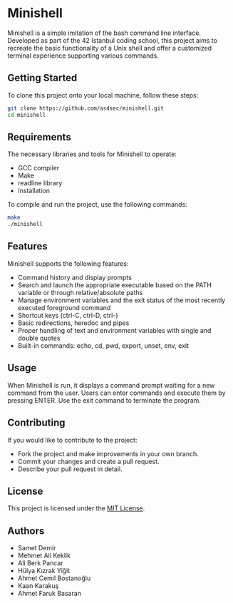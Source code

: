 # Minishell

Minishell is a simple imitation of the bash command line interface. Developed as part of the 42 Istanbul coding school, this project aims to recreate the basic functionality of a Unix shell and offer a customized terminal experience supporting various commands.

## Getting Started

To clone this project onto your local machine, follow these steps:

```bash
git clone https://github.com/asdsec/minishell.git
cd minishell
```

## Requirements

The necessary libraries and tools for Minishell to operate:

- GCC compiler
- Make
- readline library
- Installation

To compile and run the project, use the following commands:

```bash
make
./minishell
```

## Features

Minishell supports the following features:

- Command history and display prompts
- Search and launch the appropriate executable based on the PATH variable or through relative/absolute paths
- Manage environment variables and the exit status of the most recently executed foreground command
- Shortcut keys (ctrl-C, ctrl-D, ctrl-\)
- Basic redirections, heredoc and pipes
- Proper handling of text and environment variables with single and double quotes
- Built-in commands: echo, cd, pwd, export, unset, env, exit

## Usage

When Minishell is run, it displays a command prompt waiting for a new command from the user. Users can enter commands and execute them by pressing ENTER. Use the exit command to terminate the program.

## Contributing

If you would like to contribute to the project:

- Fork the project and make improvements in your own branch.
- Commit your changes and create a pull request.
- Describe your pull request in detail.

## License

This project is licensed under the [MIT License](./LICENSE).

## Authors
- Samet Demir
- Mehmet Ali Keklik
- Ali Berk Pancar
- Hülya Kızrak Yiğit
- Ahmet Cemil Bostanoğlu
- Kaan Karakuş
- Ahmet Faruk Basaran
